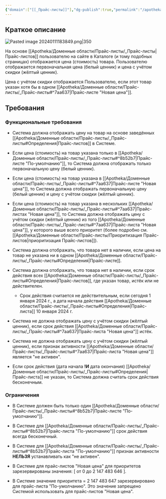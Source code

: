 ```yaml
---
{"domain":["[[_Прайс-листы]]"],"dg-publish":true,"permalink":"/apotheka/domennye-oblasti/prajs-listy/otobrazhenie-czeny-na-tovar-na-osnove-prajs-listov/","dgPassFrontmatter":true,"noteIcon":""}
---
```



## Краткое описание

![Pasted image 20240111183849.png|350](/img/user/Apotheka/%D0%A4%D0%B0%D0%B9%D0%BB%D1%8B/Pasted%20image%2020240111183849.png)

На основе [[Apotheka/Доменные области/Прайс-листы/_Прайс-листы\|Прайс-листов]] пользователю на сайте в Каталоге (и тому подобных страницах) отображается цена (стоимость) товара. Пользователю отображается первоначальная цена (белый ценник) и цена с учётом скидки (жёлтый ценник). 

Цена с учётом скидки отображается Пользователю, если этот товар указан хотя бы в одном [[Apotheka/Доменные области/Прайс-листы/_Прайс-листы#^7aa637\|Прайс-листе "Новая цена"]].

## Требования

### Функциональные требования

- Система должна отображать цену на товар на основе заведённых [[Apotheka/Доменные области/Прайс-листы/_Прайс-листы#Определения\|Прайс-листов]] в Системе.

- Если цена (стоимость) на товар указана только в [[Apotheka/Доменные области/Прайс-листы/_Прайс-листы#^8b52b7\|Прайс-листе "По-умолчанию"]], то Система должна отображать только первоначальную цену (белый ценник).

- Если цена (стоимость) на товар указана в [[Apotheka/Доменные области/Прайс-листы/_Прайс-листы#^7aa637\|Прайс-листе "Новая цена"]], то Система должна отображать первоначальную цену (белый ценник) и цену с учётом скидки (жёлтый ценник).

- Если цена (стоимость) на товар указана в нескольких [[Apotheka/Доменные области/Прайс-листы/_Прайс-листы#^7aa637\|Прайс-листах "Новая цена"]], то Система должна отображать цену с учётом скидки (жёлтый ценник) из того [[Apotheka/Доменные области/Прайс-листы/_Прайс-листы#^7aa637\|Прайс-листа "Новая цена"]], у которого выше всего приоритет (более подробно см. [[Apotheka/Доменные области/Прайс-листы/Приоритизация Прайс-листов\|приоритизация Прайс-листов]]).

- Система должна отображать, что товара нет в наличии, если цена на товар не указана ни в одном [[Apotheka/Доменные области/Прайс-листы/_Прайс-листы#Определения\|Прайс-листе]].

- Система должна отображать, что товара нет в наличии, если срок действия всех [[Apotheka/Доменные области/Прайс-листы/_Прайс-листы#Определения\|Прайс-листов]], где указан товар, истёк или не действителен. 
	- Срок действия считается не действительным, если сегодня 1 января 2024 г., а дата начала действия [[Apotheka/Доменные области/Прайс-листы/_Прайс-листы#Определения\|Прайс-листа]] 10 января 2024 г.

- Система не должна отображать цену с учётом скидки (жёлтый ценник), если срок действия [[Apotheka/Доменные области/Прайс-листы/_Прайс-листы#^7aa637\|Прайс-листа "Новая цена"]] истёк.

- Система не должна отображать цену с учётом скидки (жёлтый ценник), если признак активности [[Apotheka/Доменные области/Прайс-листы/_Прайс-листы#^7aa637\|Прайс-листа "Новая цена"]] является "не активен".

- Если срок действия (дата начала **!И** дата окончания) [[Apotheka/Доменные области/Прайс-листы/_Прайс-листы#Определения\|Прайс-листа]] не указан, то Система должна считать срок действия бесконечным.

### Ограничения

- В Системе должен быть только один [[Apotheka/Доменные области/Прайс-листы/_Прайс-листы#^8b52b7\|Прайс-листе "По-умолчанию"]].

- В Системе для [[Apotheka/Доменные области/Прайс-листы/_Прайс-листы#^8b52b7\|Прайс-листа "По-умолчанию"]] срок действия всегда бесконечный.

- В Системе для [[Apotheka/Доменные области/Прайс-листы/_Прайс-листы#^8b52b7\|Прайс-листа "По-умолчанию"]] признак активности **НЕЛЬЗЯ** устанавливать как "не активен". 

- В Системе для прайс-листов "Новая цена" для приоритетов зарезервированы значения: \[ от 0 до 2 147 483 646 \].

- В Системе значение приоритета = 2 147 483 647 зарезервировано для прайс-листа "По-умолчанию". Это значение запрещено Системой использовать для прайс-листов "Новая цена".
